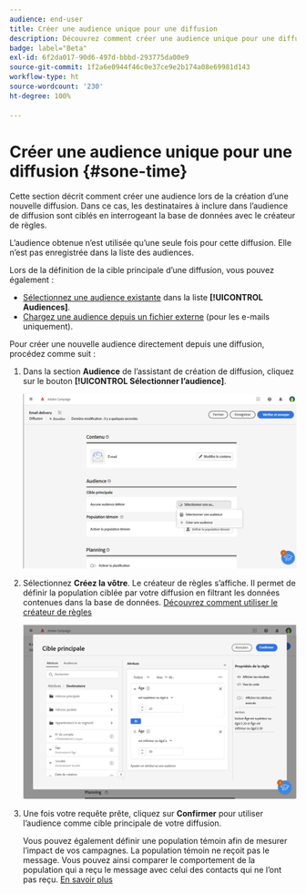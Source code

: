 ```yaml
---
audience: end-user
title: Créer une audience unique pour une diffusion
description: Découvrez comment créer une audience unique pour une diffusion.
badge: label="Beta"
exl-id: 6f2da017-90d6-497d-bbbd-293775da00e9
source-git-commit: 1f2a6e0944f46c0e37ce9e2b174a08e69981d143
workflow-type: ht
source-wordcount: '230'
ht-degree: 100%

---
```


# Créer une audience unique pour une diffusion {#sone-time}

Cette section décrit comment créer une audience lors de la création d’une nouvelle diffusion. Dans ce cas, les destinataires à inclure dans l’audience de diffusion sont ciblés en interrogeant la base de données avec le créateur de règles.

L’audience obtenue n’est utilisée qu’une seule fois pour cette diffusion. Elle n’est pas enregistrée dans la liste des audiences.

Lors de la définition de la cible principale d’une diffusion, vous pouvez également :

* [Sélectionnez une audience existante](add-audience.md) dans la liste **[!UICONTROL Audiences]**.
* [Chargez une audience depuis un fichier externe](file-audience.md) (pour les e-mails uniquement).

Pour créer une nouvelle audience directement depuis une diffusion, procédez comme suit :

1. Dans la section **Audience** de l’assistant de création de diffusion, cliquez sur le bouton **[!UICONTROL Sélectionner l’audience]**.

   ![](assets/segment-builder0.png)

1. Sélectionnez **Créez la vôtre**. Le créateur de règles s’affiche. Il permet de définir la population ciblée par votre diffusion en filtrant les données contenues dans la base de données. [Découvrez comment utiliser le créateur de règles](../query/query-modeler-overview.md)

   ![](assets/segment-builder.png)

1. Une fois votre requête prête, cliquez sur **Confirmer** pour utiliser l’audience comme cible principale de votre diffusion.

   Vous pouvez également définir une population témoin afin de mesurer l’impact de vos campagnes. La population témoin ne reçoit pas le message. Vous pouvez ainsi comparer le comportement de la population qui a reçu le message avec celui des contacts qui ne l’ont pas reçu. [En savoir plus](control-group.md)

